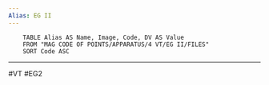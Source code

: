 ```yaml
---
Alias: EG II
---
```

```dataview
	TABLE Alias AS Name, Image, Code, DV AS Value
	FROM "MAG CODE OF POINTS/APPARATUS/4 VT/EG II/FILES"
	SORT Code ASC
```
___
#VT #EG2
